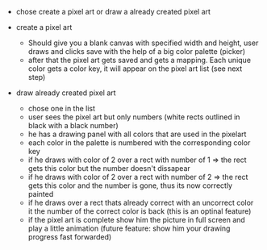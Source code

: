 - chose create a pixel art or draw a already created pixel art
- create a pixel art

  - Should give you a blank canvas with specified width and height, user draws and clicks save with the help of a big color palette (picker)
  - after that the pixel art gets saved and gets a mapping. Each unique color gets a color key, it will appear on the pixel art list (see next step)

- draw already created pixel art
  - chose one in the list
  - user sees the pixel art but only numbers (white rects outlined in black with a black number)
  - he has a drawing panel with all colors that are used in the pixelart
  - each color in the palette is numbered with the corresponding color key
  - if he draws with color of 2 over a rect with number of 1 => the rect gets this color but the number doesn't dissapear
  - if he draws with color of 2 over a rect with number of 2 => the rect gets this color and the number is gone, thus its now correctly painted
  - if he draws over a rect thats already correct with an uncorrect color it the number of the correct color is back (this is an optinal feature)
  - if the pixel art is complete show him the picture in full screen and play a little animation (future feature: show him your drawing progress fast forwarded)
